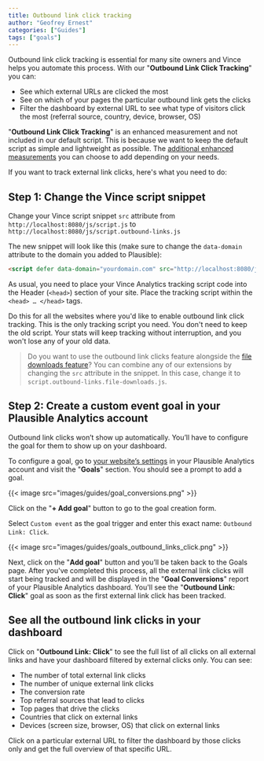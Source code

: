 ```yaml
---
title: Outbound link click tracking
author: "Geofrey Ernest"
categories: ["Guides"]
tags: ["goals"]
---
```


<!--more-->

Outbound link click tracking is essential for many site owners and Vince helps you automate this process. With our "**Outbound Link Click Tracking**" you can:

* See which external URLs are clicked the most
* See on which of your pages the particular outbound link gets the clicks
* Filter the dashboard by external URL to see what type of visitors click the most (referral source, country, device, browser, OS)


"**Outbound Link Click Tracking**" is an enhanced measurement and not included in our default script. This is because we want to keep the default script as simple and lightweight as possible. The [additional enhanced measurements](script-extensions.md) you can choose to add depending on your needs.

If you want to track external link clicks, here's what you need to do:

## Step 1: Change the Vince script snippet

Change your Vince script snippet `src` attribute from `http://localhost:8080/js/script.js` to `http://localhost:8080/js/script.outbound-links.js`

The new snippet will look like this (make sure to change the `data-domain` attribute to the domain you added to Plausible):

```html
<script defer data-domain="yourdomain.com" src="http://localhost:8080/js/script.outbound-links.js"></script>
```

As usual, you need to place your Vince Analytics tracking script code into the Header (`<head>`) section of your site. Place the tracking script within the `<head> … </head>` tags.

Do this for all the websites where you'd like to enable outbound link click tracking. This is the only tracking script you need. You don't need to keep the old script. Your stats will keep tracking without interruption, and you won't lose any of your old data.


> Do you want to use the outbound link clicks feature alongside the [file downloads feature](file-downloads-tracking.md)? You can combine any of our extensions by changing the `src` attribute in the snippet. In this case, change it to `script.outbound-links.file-downloads.js`.


## Step 2: Create a custom event goal in your Plausible Analytics account

Outbound link clicks won’t show up automatically. You’ll have to configure the goal for them to show up on your dashboard.

To configure a goal, go to [your website’s settings](/blog/website-settings) in your Plausible Analytics account and visit the "**Goals**" section. You should see a prompt to add a goal.

{{< image src="images/guides/goal_conversions.png" >}}

Click on the "**+ Add goal**" button to go to the goal creation form.

Select `Custom event` as the goal trigger and enter this exact name: `Outbound Link: Click`.

{{< image src="images/guides/goals_outbound_links_click.png" >}}

Next, click on the "**Add goal**" button and you’ll be taken back to the Goals page. After you've completed this process, all the external link clicks will start being tracked and will be displayed in the "**Goal Conversions**" report of your Plausible Analytics dashboard. You'll see the "**Outbound Link: Click**" goal as soon as the first external link click has been tracked.

## See all the outbound link clicks in your dashboard

Click on "**Outbound Link: Click**" to see the full list of all clicks on all external links and have your dashboard filtered by external clicks only. You can see:

* The number of total external link clicks
* The number of unique external link clicks
* The conversion rate
* Top referral sources that lead to clicks
* Top pages that drive the clicks
* Countries that click on external links
* Devices (screen size, browser, OS) that click on external links

Click on a particular external URL to filter the dashboard by those clicks only and get the full overview of that specific URL.

